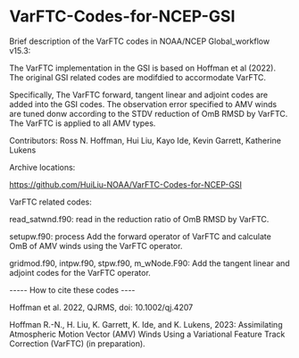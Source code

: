 # VarFTC-Codes-for-NCEP-GSI
Brief description of the VarFTC codes in NOAA/NCEP Global_workflow v15.3:

The VarFTC implementation in the GSI is based on Hoffman et al (2022). The original GSI related codes are modifdied to accormodate VarFTC.

Specifically, The VarFTC forward, tangent linear and adjoint codes are added into the GSI codes. The observation error specified to AMV winds are tuned donw according to the STDV reduction of OmB RMSD by VarFTC. The VarFTC is applied to all AMV types.

Contributors: Ross N. Hoffman, Hui Liu, Kayo Ide, Kevin Garrett, Katherine Lukens

Archive locations:

https://github.com/HuiLiu-NOAA/VarFTC-Codes-for-NCEP-GSI

VarFTC related codes:

read_satwnd.f90:
read in the reduction ratio of OmB RMSD by VarFTC.

setupw.f90:
process Add the forward operator of VarFTC and calculate OmB of AMV winds using the VarFTC operator.

gridmod.f90, intpw.f90, stpw.f90, m_wNode.F90:
Add the tangent linear and adjoint codes for the VarFTC operator.

----- How to cite these codes ----

Hoffman et al. 2022, QJRMS, doi: 10.1002/qj.4207

Hoffman R.-N., H. Liu, K. Garrett, K. Ide, and K. Lukens, 2023: Assimilating Atmospheric Motion Vector (AMV) Winds Using a Variational Feature Track Correction (VarFTC) (in preparation).

